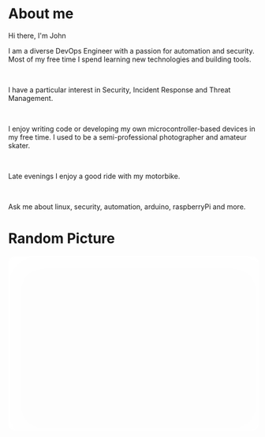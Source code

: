 # About me

Hi there, I'm John

I am a diverse DevOps Engineer with a passion for automation and security.
Most of my free time I spend learning new technologies and building tools.

<br>

I have a particular interest in Security, Incident Response and Threat Management.

<br>

I enjoy writing code or developing my own microcontroller-based devices in my free time.
I used to be a semi-professional photographer and amateur skater.

<br>

Late evenings I enjoy a good ride with my motorbike.

<br>

Ask me about linux, security, automation, arduino, raspberryPi and more.

# Random Picture

<!Doctype>
<html>
<head>
  <style>
    .img {
        width: 100%;
        height: 350px;
        display: block;
        margin-left: auto;
        margin-right: auto;
        border:2px solid #fff;
        background: url(https://picsum.photos/768/350) no-repeat;
        -moz-box-shadow: inset 10px 10px 10px #fff;
        -webkit-box-shadow: inset 10px 10px 60px #fff;
        box-shadow: inset 10px 10px 60px #fff;
        -moz-border-radius:25px;
        border-radius:15px;
    }

  </style>
</head>
<body>
  <div class="img"></div>
</body>
</html>

